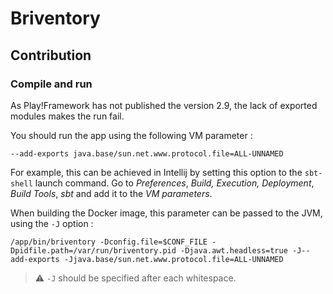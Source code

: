 # Briventory

## Contribution

### Compile and run

As Play!Framework has not published the version 2.9, the lack of exported modules makes the run fail.

You should run the app using the following VM parameter :

`--add-exports java.base/sun.net.www.protocol.file=ALL-UNNAMED`

For example, this can be achieved in Intellij by setting this option to the `sbt-shell` launch command. Go to _Preferences_, _Build, Execution, Deployment_, _Build Tools_, _sbt_ and add it to the _VM parameters_.

When building the Docker image, this parameter can be passed to the JVM, using the `-J` option :

```shell
/app/bin/briventory -Dconfig.file=$CONF_FILE -Dpidfile.path=/var/run/briventory.pid -Djava.awt.headless=true -J--add-exports -Jjava.base/sun.net.www.protocol.file=ALL-UNNAMED
```

> ⚠️ `-J` should be specified after each whitespace. 
